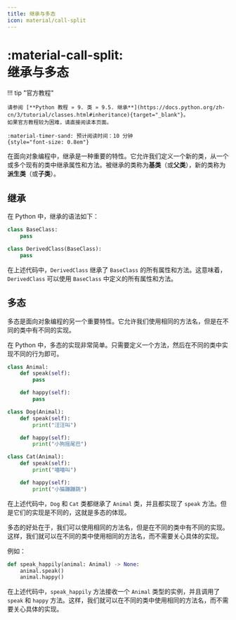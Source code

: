 ```yaml
---
title: 继承与多态
icon: material/call-split
---
```


# :material-call-split:<br>继承与多态

!!! tip "官方教程"

    请参阅 [**Python 教程 » 9. 类 » 9.5. 继承**](https://docs.python.org/zh-cn/3/tutorial/classes.html#inheritance){target="_blank"}。  
    如果官方教程较为困难，请直接阅读本页面。

    :material-timer-sand: 预计阅读时间：10 分钟
    {style="font-size: 0.8em"}

在面向对象编程中，继承是一种重要的特性。它允许我们定义一个新的类，从一个或多个现有的类中继承属性和方法。被继承的类称为**基类**（或**父类**），新的类称为**派生类**（或**子类**）。

## 继承

在 Python 中，继承的语法如下：

``` python
class BaseClass:
    pass

class DerivedClass(BaseClass):
    pass
```

在上述代码中，`DerivedClass` 继承了 `BaseClass` 的所有属性和方法。这意味着，`DerivedClass` 可以使用 `BaseClass` 中定义的所有属性和方法。

## 多态

多态是面向对象编程的另一个重要特性。它允许我们使用相同的方法名，但是在不同的类中有不同的实现。

在 Python 中，多态的实现非常简单。只需要定义一个方法，然后在不同的类中实现不同的行为即可。

``` python
class Animal:
    def speak(self):
        pass

    def happy(self):
        pass

class Dog(Animal):
    def speak(self):
        print("汪汪叫")

    def happy(self):
        print("小狗摇尾巴")

class Cat(Animal):
    def speak(self):
        print("喵喵叫")

    def happy(self):
        print("小猫蹦蹦跳")
```

在上述代码中，`Dog` 和 `Cat` 类都继承了 `Animal` 类，并且都实现了 `speak` 方法。但是它们的实现是不同的，这就是多态的体现。

多态的好处在于，我们可以使用相同的方法名，但是在不同的类中有不同的实现。这样，我们就可以在不同的类中使用相同的方法名，而不需要关心具体的实现。

例如：

``` python
def speak_happily(animal: Animal) -> None:
    animal.speak()
    animal.happy()
```

在上述代码中，`speak_happily` 方法接收一个 `Animal` 类型的实例，并且调用了 `speak` 和 `happy` 方法。这样，我们就可以在不同的类中使用相同的方法名，而不需要关心具体的实现。
